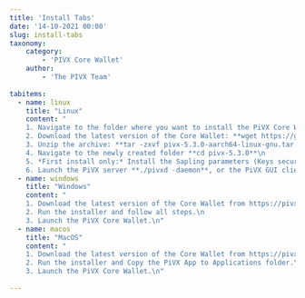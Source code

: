 ```yaml
---
title: 'Install Tabs'
date: '14-10-2021 00:00'
slug: install-tabs
taxonomy:
    category:
        - 'PIVX Core Wallet'
    author:
        - 'The PIVX Team'
        
tabitems:
  - name: linux
    title: "Linux"
    content: "
    1. Navigate to the folder where you want to install the PiVX Core Wallet (for example **cd /home/pivx/pivx**)\n
    2. Download the latest version of the Core Wallet: **wget https://github.com/PIVX-Project/PIVX/releases/download/v5.3.0/pivx-5.3.0-xxx** (link from pivx.org website) \n
    3. Unzip the archive: **tar -zxvf pivx-5.3.0-aarch64-linux-gnu.tar.gz && sudo rm -f pivx-5.3.0-aarch64-linux-gnu.tar.gz** \n
    4. Navigate to the newly created folder **cd pivx-5.3.0**\n
    5. *First install only:* Install the Sapling parameters (Keys securing Shield transactions) by running the command **./install-params.sh** \n
    6. Launch the PiVX server **./pivxd -daemon**, or the PiVX GUI client: **./pivx-qt** \n"
  - name: windows
    title: "Windows"
    content: "
    1. Download the latest version of the Core Wallet from https://pivx.org/downloads \n
    2. Run the installer and follow all steps.\n
    3. Launch the PiVX Core Wallet.\n"
  - name: macos
    title: "MacOS"
    content: "
    1. Download the latest version of the Core Wallet from https://pivx.org/downloads \n
    2. Run the installer and Copy the PiVX App to Applications folder.\n
    3. Launch the PiVX Core Wallet.\n"
    
---
```


